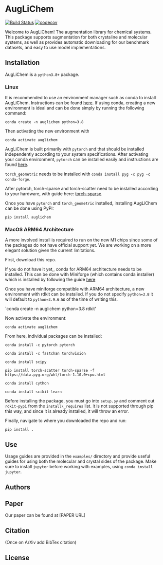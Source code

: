 # AugLiChem
[![Build Status](https://travis-ci.com/BaratiLab/AugLiChem.svg?token=JCkBR1Zx861ey4B3mNiz&branch=main)](https://travis-ci.com/BaratiLab/AugLiChem)
[![codecov](https://codecov.io/gh/BaratiLab/AugLiChem/branch/main/graph/badge.svg?token=p5hPdWXEW1)](https://codecov.io/gh/BaratiLab/AugLiChem)

Welcome to AugLiChem!
The augmentation library for chemical systems.
This package supports augmentation for both crystaline and molecular systems, as well as provides automatic downloading for our benchmark datasets, and easy to use model implementations.


## Installation

AugLiChem is a `python3.8+` package.

### Linux

It is recommended to use an environment manager such as conda to install AugLiChem.
Instructions can be found [here](https://conda.io/projects/conda/en/latest/user-guide/install/index.html).
If using conda, creating a new environment is ideal and can be done simply by running the following command:

`conda create -n auglichem python=3.8`

Then activating the new environment with

`conda activate auglichem`

AugLiChem is built primarily with `pytorch` and that should be installed independently according to your system specifications.
After activating your conda environment, `pytorch` can be installed easily and instructions are found [here](https://pytorch.org/).


`torch_geometric` needs to be installed with `conda install pyg -c pyg -c conda-forge`.


After pytorch, torch-sparse and torch-scatter need to be installed according to your hardware, with guide here: [torch-sparse](https://github.com/rusty1s/pytorch_sparse).


Once you have `pytorch` and `torch_geometric` installed, installing AugLiChem can be done using PyPI:

`pip install auglichem`


### MacOS ARM64 Architecture

A more involved install is required to run on the new M1 chips since some of the packages do not have official support yet.
We are working on a more elegant solution given the current limitations.

First, download this repo.

If you do not have it yet,, conda for ARM64 architecture needs to be installed.
 This can be done with Miniforge (which contains conda installer) which is installed by following the guide [here](https://github.com/conda-forge/miniforge)

Once you have miniforge compatible with ARM64 architecture, a new environment with rdkit can be installed.
If you do not specify `python=3.8` it will default to `python=3.9.6` as of the time of writing this.

`conda create -n auglichem python=3.8 rdkit'

Now activate the environment:

`conda activate auglichem`

From here, individual packages can be installed:

`conda install -c pytorch pytorch`

`conda install -c fastchan torchvision`

`conda install scipy`

`pip install torch-scatter torch-sparse -f https://data.pyg.org/whl/torch-1.10.0+cpu.html`

`conda install cython`

`conda install scikit-learn`

Before installing the package, you must go into `setup.py` and comment out `rdkit-pypi` from the `install\_requires` list.
It is not supported through pip this way, and since it is already installed, it will throw an error.

Finally, navigate to where you downloaded the repo and run: 

`pip install .`


## Use

Usage guides are provided in the `examples/` directory and provide useful guides for using both the molecular and crystal sides of the package.
Make sure to install `jupyter` before working with examples, using `conda install jupyter`.

## Authors

## Paper

Our paper can be found at [PAPER URL]

## Citation

(Once on ArXiv add BibTex citation)

## License

